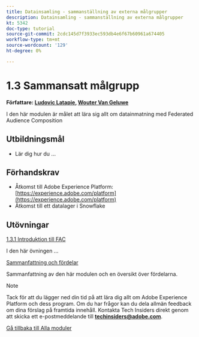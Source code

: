 ```yaml
---
title: Datainsamling - sammanställning av externa målgrupper
description: Datainsamling - sammanställning av externa målgrupper
kt: 5342
doc-type: tutorial
source-git-commit: 2cdc145d7f3933ec593db4e6f67b60961a674405
workflow-type: tm+mt
source-wordcount: '129'
ht-degree: 0%

---
```


# 1.3 Sammansatt målgrupp

**Författare: [Ludovic Latapie](https://www.linkedin.com/in/ludoviclatapie/), [Wouter Van Geluwe](https://www.linkedin.com/in/woutervangeluwe/)**

I den här modulen är målet att lära sig allt om datainmatning med Federated Audience Composition

## Utbildningsmål

- Lär dig hur du ...

## Förhandskrav

- Åtkomst till Adobe Experience Platform: [https://experience.adobe.com/platform](https://experience.adobe.com/platform)
- Åtkomst till ett datalager i Snowflake

## Utövningar

[1.3.1 Introduktion till FAC](./ex1.md)

I den här övningen ...

[Sammanfattning och fördelar](./summary.md)

Sammanfattning av den här modulen och en översikt över fördelarna.

>[!NOTE]
>
>Tack för att du lägger ned din tid på att lära dig allt om Adobe Experience Platform och dess program. Om du har frågor kan du dela allmän feedback om dina förslag på framtida innehåll. Kontakta Tech Insiders direkt genom att skicka ett e-postmeddelande till **techinsiders@adobe.com**.

[Gå tillbaka till Alla moduler](../../../overview.md)

